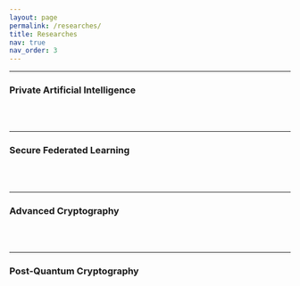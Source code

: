 ```yaml
---
layout: page
permalink: /researches/
title: Researches 
nav: true
nav_order: 3 
---
```


---

### Private Artificial Intelligence
<br/><br/>

---

### Secure Federated Learning
<br/><br/>

---

### Advanced Cryptography
<br/><br/>

---

### Post-Quantum Cryptography
<br/><br/>